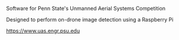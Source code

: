 Software for Penn State's Unmanned Aerial Systems Competition

Designed to perform on-drone image detection using a Raspberry Pi


https://www.uas.engr.psu.edu
